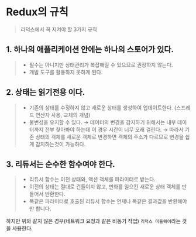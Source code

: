 # Redux의 규칙
> 리덕스에서 꼭 지켜야 할 3가지 규칙

## 1. 하나의 애플리케이션 안에는 하나의 스토어가 있다.
> - 필수는 아니지만 상태관리가 복잡해질 수 있으므로 권장하지 않는다.
> - 개발 도구를 활용하지 못하게 된다.

## 2. 상태는 읽기전용 이다.
> - 기존의 상태를 수정하지 않고 새로운 상태를 생성하여 업데이트한다. (스프레드 연산자 사용, 교체의 개념)
> - 불변성을 유지할 수 있다. → 데이터의 변경을 감지하기 위해서는 내부 데이터까지 전부 찾아봐야 하는데 이 경우 시간이 너무 오래 걸린다. → 따라서 기존 상태의 객체를 새로운 객체로 변경하면 객체의 주소가 다르므로 변경을 쉽게 감지하는것이 가능하다.

## 3. 리듀서는 순수한 함수여야 한다.
> - 리듀서 함수는 이전 상태와, 액션 객체를 파라미터로 받는다.
> - 이전의 상태는 절대로 건들이지 않고, 변화를 일으킨 새로운 상태 객체를 만들어서 반환한다.
> - 똑같은 파라미터로 호출된 리듀서 함수는 언제나 똑같은 결과값을 반환해야만 합니다.

하지만 위와 같지 않은 경우(네트워크 요청과 같은 비동기 작업) `리덕스 미들웨어`라는 것을 사용한다.
